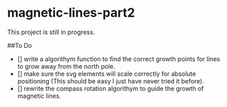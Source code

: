 # magnetic-lines-part2

This project is still in progress.

##To Do
- [] write a algorithym function to find the correct growth points for lines to grow away from the north pole.
- [] make sure the svg elements will scale correctly for absolute positioning (This should be easy I just have never tried it before).
- [] rewrite the compass rotation algorithym to guide the growth of magnetic lines.